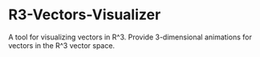 # R3-Vectors-Visualizer
A tool for visualizing vectors in R^3. Provide 3-dimensional animations for vectors in the R^3 vector space.
